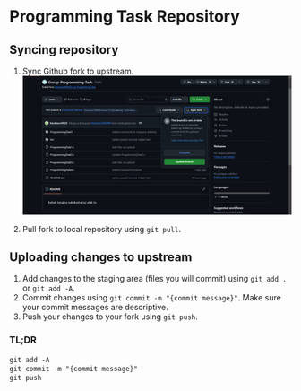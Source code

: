 # Programming Task Repository

## Syncing repository
1. Sync Github fork to upstream.
![Sync online fork to upstream](./img/syncfork.png)

2. Pull fork to local repository using `git pull`.

## Uploading changes to upstream
1. Add changes to the staging area (files you will commit) using `git add .` or `git add -A`.
2. Commit changes using `git commit -m "{commit message}"`. Make sure your commit messages are descriptive.
3. Push your changes to your fork using `git push`.

### TL;DR
```
git add -A
git commit -m "{commit message}"
git push
```